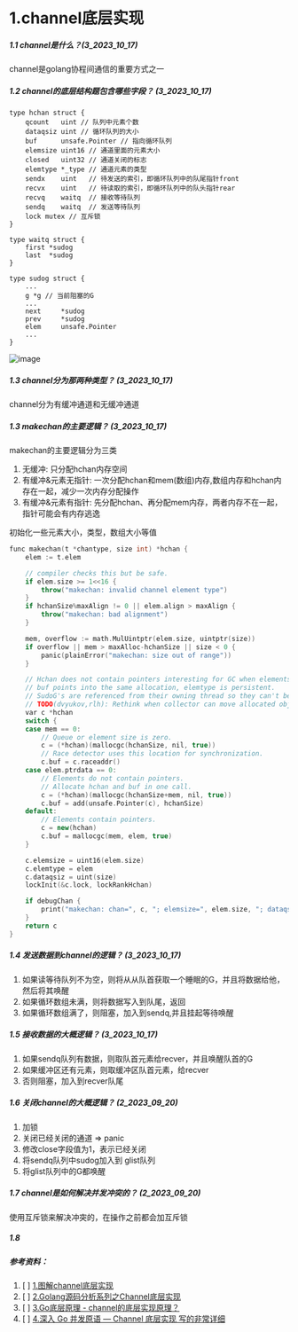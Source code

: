 # 1.channel底层实现
##### 1.1 channel是什么？(3_2023_10_17)
channel是golang协程间通信的重要方式之一

##### 1.2 channel的底层结构题包含哪些字段？ (3_2023_10_17)
```
type hchan struct {
	qcount   uint // 队列中元素个数
	dataqsiz uint // 循环队列的大小
	buf      unsafe.Pointer // 指向循环队列
	elemsize uint16 // 通道里面的元素大小
	closed   uint32 // 通道关闭的标志
	elemtype *_type // 通道元素的类型
	sendx    uint   // 待发送的索引，即循环队列中的队尾指针front
	recvx    uint   // 待读取的索引，即循环队列中的队头指针rear
	recvq    waitq  // 接收等待队列
	sendq    waitq  // 发送等待队列
	lock mutex // 互斥锁
}

type waitq struct {
	first *sudog
	last  *sudog
}

type sudog struct {
	...
	g *g // 当前阻塞的G
	...
	next     *sudog
	prev     *sudog
	elem     unsafe.Pointer
    ...
}
```

![image](https://github.com/Luozujian/architect/assets/27532970/b1ea84b6-872e-4814-bc7d-5fe30548c1b7)


##### 1.3 channel分为那两种类型？ (3_2023_10_17)
channel分为有缓冲通道和无缓冲通道


##### 1.3 makechan的主要逻辑？ (3_2023_10_17)
makechan的主要逻辑分为三类
1. 无缓冲: 只分配hchan内存空间
2. 有缓冲&元素无指针: 一次分配hchan和mem(数组)内存,数组内存和hchan内存在一起，减少一次内存分配操作
3. 有缓冲&元素有指针: 先分配hchan、再分配mem内存，两者内存不在一起，指针可能会有内存逃逸

初始化一些元素大小，类型，数组大小等值

```c++
func makechan(t *chantype, size int) *hchan {
	elem := t.elem

	// compiler checks this but be safe.
	if elem.size >= 1<<16 {
		throw("makechan: invalid channel element type")
	}
	if hchanSize%maxAlign != 0 || elem.align > maxAlign {
		throw("makechan: bad alignment")
	}

	mem, overflow := math.MulUintptr(elem.size, uintptr(size))
	if overflow || mem > maxAlloc-hchanSize || size < 0 {
		panic(plainError("makechan: size out of range"))
	}

	// Hchan does not contain pointers interesting for GC when elements stored in buf do not contain pointers.
	// buf points into the same allocation, elemtype is persistent.
	// SudoG's are referenced from their owning thread so they can't be collected.
	// TODO(dvyukov,rlh): Rethink when collector can move allocated objects.
	var c *hchan
	switch {
	case mem == 0:
		// Queue or element size is zero.
		c = (*hchan)(mallocgc(hchanSize, nil, true))
		// Race detector uses this location for synchronization.
		c.buf = c.raceaddr()
	case elem.ptrdata == 0:
		// Elements do not contain pointers.
		// Allocate hchan and buf in one call.
		c = (*hchan)(mallocgc(hchanSize+mem, nil, true))
		c.buf = add(unsafe.Pointer(c), hchanSize)
	default:
		// Elements contain pointers.
		c = new(hchan)
		c.buf = mallocgc(mem, elem, true)
	}

	c.elemsize = uint16(elem.size)
	c.elemtype = elem
	c.dataqsiz = uint(size)
	lockInit(&c.lock, lockRankHchan)

	if debugChan {
		print("makechan: chan=", c, "; elemsize=", elem.size, "; dataqsiz=", size, "\n")
	}
	return c
}
```

##### 1.4 发送数据到channel的逻辑？ (3_2023_10_17)
1. 如果读等待队列不为空，则将从从队首获取一个睡眠的G，并且将数据给他，然后将其唤醒
2. 如果循环数组未满，则将数据写入到队尾，返回
3. 如果循环数组满了，则阻塞，加入到sendq,并且挂起等待唤醒


##### 1.5 接收数据的大概逻辑？ (3_2023_10_17)
1. 如果sendq队列有数据，则取队首元素给recver，并且唤醒队首的G
2. 如果缓冲区还有元素，则取缓冲区队首元素，给recver
3. 否则阻塞，加入到recver队尾


##### 1.6 关闭channel的大概逻辑？  (2_2023_09_20)
1. 加锁
2. 关闭已经关闭的通道 => panic
3. 修改close字段值为1，表示已经关闭
4. 将sendq队列中sudog加入到 glist队列
5. 将glist队列中的G都唤醒

##### 1.7 channel是如何解决并发冲突的？  (2_2023_09_20)
使用互斥锁来解决冲突的，在操作之前都会加互斥锁

##### 1.8 









##### 参考资料：

1. [ ] [1.图解channel底层实现](https://i6448038.github.io/2019/04/11/go-channel/)
2. [ ] [2.Golang源码分析系列之Channel底层实现](https://juejin.cn/post/6898132039812431885)
3. [ ] [3.Go底层原理 - channel的底层实现原理？](https://juejin.cn/post/7129085275266875422)
4. [ ] [4.深入 Go 并发原语 — Channel 底层实现 写的非常详细](https://halfrost.com/go_channel/)
